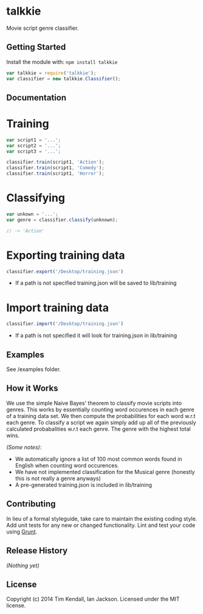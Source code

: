 # talkkie
Movie script genre classifier.

## Getting Started
Install the module with: `npm install talkkie`

```javascript
var talkkie = require('talkkie');
var classifier = new talkkie.Classifier();
```

## Documentation
# Training
```javascript
var script1 = '...';
var script2 = '...';
var script3 = '...';

classifier.train(script1, 'Action');
classifier.train(script1, 'Comedy');
classifier.train(script1, 'Horror');
```

# Classifying
```javascript
var unkown = '...';
var genre = classifier.classify(unknown);

// -> 'Action'
```

# Exporting training data
```javascript
classifier.export('/Desktop/training.json')
```
  - If a path is not specified training.json will be saved to lib/training

# Import training data
```javascript
classifier.import('/Desktop/training.json')
```
  - If a path is not specified it will look for training.json in lib/training

## Examples
See /examples folder.

## How it Works
We use the simple Naive Bayes' theorem to classify movie scripts into genres. This works by essentially counting word occurences in each genre of a training data set. We then compute the probabilities for each word w.r.t each genre. To classify a script we again simply add up all of the previously calculated probabalities w.r.t each genre. The genre with the highest total wins.

_(Some notes)_:
 - We automatically ignore a list of 100 most common words found in English when counting word occurences.
 - We have not implemented classification for the Musical genre (honestly this is not really a genre anyways)
 - A pre-generated training.json is included in lib/training

## Contributing
In lieu of a formal styleguide, take care to maintain the existing coding style. Add unit tests for any new or changed functionality. Lint and test your code using [Grunt](http://gruntjs.com/).

## Release History
_(Nothing yet)_

## License
Copyright (c) 2014 Tim Kendall, Ian Jackson. Licensed under the MIT license.
